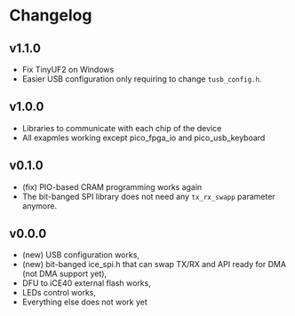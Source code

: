 # Changelog

## v1.1.0

* Fix TinyUF2 on Windows
* Easier USB configuration only requiring to change `tusb_config.h`.

## v1.0.0

* Libraries to communicate with each chip of the device
* All exapmles working except pico_fpga_io and pico_usb_keyboard

## v0.1.0

* (fix) PIO-based CRAM programming works again
* The bit-banged SPI library does not need any `tx_rx_swapp` parameter anymore.

## v0.0.0

* (new) USB configuration works,
* (new) bit-banged ice_spi.h that can swap TX/RX and API ready for DMA (not DMA support yet),
* DFU to iCE40 external flash works,
* LEDs control works,
* Everything else does not work yet
